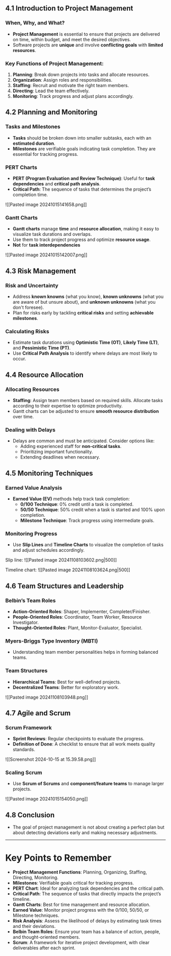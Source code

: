 ## 4.1 Introduction to Project Management

### When, Why, and What?

- **Project Management** is essential to ensure that projects are delivered on time, within budget, and meet the desired objectives.
- Software projects are **unique** and involve **conflicting goals** with **limited resources**.

### Key Functions of Project Management:

1. **Planning**: Break down projects into tasks and allocate resources.
2. **Organization**: Assign roles and responsibilities.
3. **Staffing**: Recruit and motivate the right team members.
4. **Directing**: Lead the team effectively.
5. **Monitoring**: Track progress and adjust plans accordingly.

## 4.2 Planning and Monitoring

### Tasks and Milestones

- **Tasks** should be broken down into smaller subtasks, each with an **estimated duration**.
- **Milestones** are verifiable goals indicating task completion. They are essential for tracking progress.

### PERT Charts

- **PERT (Program Evaluation and Review Technique)**: Useful for **task dependencies** and **critical path analysis**.
- **Critical Path**: The sequence of tasks that determines the project’s completion time.

![[Pasted image 20241015141658.png]]

### Gantt Charts

- **Gantt charts** manage **time** and **resource allocation**, making it easy to visualize task durations and overlaps.
- Use them to track project progress and optimize **resource usage**.
- **Not** for **task interdependencies**

![[Pasted image 20241015142007.png]]

## 4.3 Risk Management

### Risk and Uncertainty

- Address **known knowns** (what you know), **known unknowns** (what you are aware of but unsure about), and **unknown unknowns** (what you don't foresee).
- Plan for risks early by tackling **critical risks** and setting **achievable milestones**.

### Calculating Risks

- Estimate task durations using **Optimistic Time (OT)**, **Likely Time (LT)**, and **Pessimistic Time (PT)**.
- Use **Critical Path Analysis** to identify where delays are most likely to occur.

## 4.4 Resource Allocation

### Allocating Resources

- **Staffing**: Assign team members based on required skills. Allocate tasks according to their expertise to optimize productivity.
- Gantt charts can be adjusted to ensure **smooth resource distribution** over time.

### Dealing with Delays

- Delays are common and must be anticipated. Consider options like:
  - Adding experienced staff for **non-critical tasks**.
  - Prioritizing important functionality.
  - Extending deadlines when necessary.

## 4.5 Monitoring Techniques

### Earned Value Analysis

- **Earned Value (EV)** methods help track task completion:
  - **0/100 Technique**: 0% credit until a task is completed.
  - **50/50 Technique**: 50% credit when a task is started and 100% upon completion.
  - **Milestone Technique**: Track progress using intermediate goals.

### Monitoring Progress

- Use **Slip Lines** and **Timeline Charts** to visualize the completion of tasks and adjust schedules accordingly.

Slip line:
![[Pasted image 20241108103602.png|500]]

Timeline chart:
![[Pasted image 20241108103624.png|500]]

## 4.6 Team Structures and Leadership

### Belbin’s Team Roles

- **Action-Oriented Roles**: Shaper, Implementer, Completer/Finisher.
- **People-Oriented Roles**: Coordinator, Team Worker, Resource Investigator.
- **Thought-Oriented Roles**: Plant, Monitor-Evaluator, Specialist.

### Myers-Briggs Type Inventory (MBTI)

- Understanding team member personalities helps in forming balanced teams.

### Team Structures

- **Hierarchical Teams**: Best for well-defined projects.
- **Decentralized Teams**: Better for exploratory work.

![[Pasted image 20241108103948.png]]

## 4.7 Agile and Scrum

### Scrum Framework

- **Sprint Reviews**: Regular checkpoints to evaluate the progress.
- **Definition of Done**: A checklist to ensure that all work meets quality standards.

![[Screenshot 2024-10-15 at 15.39.58.png]]

### Scaling Scrum

- Use **Scrum of Scrums** and **component/feature teams** to manage larger projects.

![[Pasted image 20241015154050.png]]

## 4.8 Conclusion

- The goal of project management is not about creating a perfect plan but about detecting deviations early and making necessary adjustments.

---

# Key Points to Remember

- **Project Management Functions**: Planning, Organizing, Staffing, Directing, Monitoring.
- **Milestones**: Verifiable goals critical for tracking progress.
- **PERT Chart**: Ideal for analyzing task dependencies and the critical path.
- **Critical Path**: The sequence of tasks that directly impacts the project’s timeline.
- **Gantt Charts**: Best for time management and resource allocation.
- **Earned Value**: Monitor project progress with the 0/100, 50/50, or Milestone techniques.
- **Risk Analysis**: Assess the likelihood of delays by estimating task times and their deviations.
- **Belbin Team Roles**: Ensure your team has a balance of action, people, and thought-oriented members.
- **Scrum**: A framework for iterative project development, with clear deliverables after each sprint.
